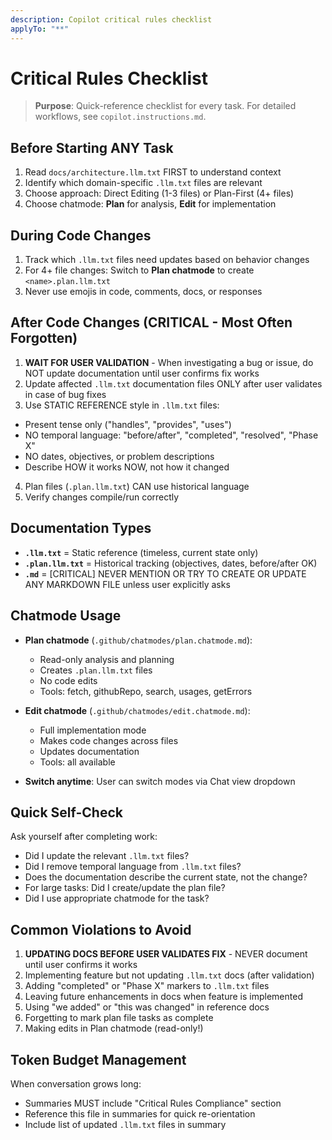 ```yaml
---
description: Copilot critical rules checklist
applyTo: "**"
---
```


# Critical Rules Checklist

> **Purpose**: Quick-reference checklist for every task. For detailed workflows, see `copilot.instructions.md`.

## Before Starting ANY Task
1. Read `docs/architecture.llm.txt` FIRST to understand context
2. Identify which domain-specific `.llm.txt` files are relevant
3. Choose approach: Direct Editing (1-3 files) or Plan-First (4+ files)
4. Choose chatmode: **Plan** for analysis, **Edit** for implementation

## During Code Changes
1. Track which `.llm.txt` files need updates based on behavior changes
2. For 4+ file changes: Switch to **Plan chatmode** to create `<name>.plan.llm.txt`
3. Never use emojis in code, comments, docs, or responses

## After Code Changes (CRITICAL - Most Often Forgotten)
1. **WAIT FOR USER VALIDATION** - When investigating a bug or issue, do NOT update documentation until user confirms fix works
2. Update affected `.llm.txt` documentation files ONLY after user validates in case of bug fixes
3. Use STATIC REFERENCE style in `.llm.txt` files:
- Present tense only ("handles", "provides", "uses")
- NO temporal language: "before/after", "completed", "resolved", "Phase X"
- NO dates, objectives, or problem descriptions
- Describe HOW it works NOW, not how it changed
4. Plan files (`.plan.llm.txt`) CAN use historical language
5. Verify changes compile/run correctly

## Documentation Types
- **`.llm.txt`** = Static reference (timeless, current state only)
- **`.plan.llm.txt`** = Historical tracking (objectives, dates, before/after OK)
- **`.md`** = [CRITICAL] NEVER MENTION OR TRY TO CREATE OR UPDATE ANY MARKDOWN FILE unless user explicitly asks

## Chatmode Usage
- **Plan chatmode** (`.github/chatmodes/plan.chatmode.md`):
  - Read-only analysis and planning
  - Creates `.plan.llm.txt` files
  - No code edits
  - Tools: fetch, githubRepo, search, usages, getErrors
  
- **Edit chatmode** (`.github/chatmodes/edit.chatmode.md`):
  - Full implementation mode
  - Makes code changes across files
  - Updates documentation
  - Tools: all available

- **Switch anytime**: User can switch modes via Chat view dropdown

## Quick Self-Check
Ask yourself after completing work:
- Did I update the relevant `.llm.txt` files?
- Did I remove temporal language from `.llm.txt` files?
- Does the documentation describe the current state, not the change?
- For large tasks: Did I create/update the plan file?
- Did I use appropriate chatmode for the task?

## Common Violations to Avoid
1. **UPDATING DOCS BEFORE USER VALIDATES FIX** - NEVER document until user confirms it works
2. Implementing feature but not updating `.llm.txt` docs (after validation)
3. Adding "completed" or "Phase X" markers to `.llm.txt` files
4. Leaving future enhancements in docs when feature is implemented
5. Using "we added" or "this was changed" in reference docs
6. Forgetting to mark plan file tasks as complete
7. Making edits in Plan chatmode (read-only!)

## Token Budget Management
When conversation grows long:
- Summaries MUST include "Critical Rules Compliance" section
- Reference this file in summaries for quick re-orientation
- Include list of updated `.llm.txt` files in summary
